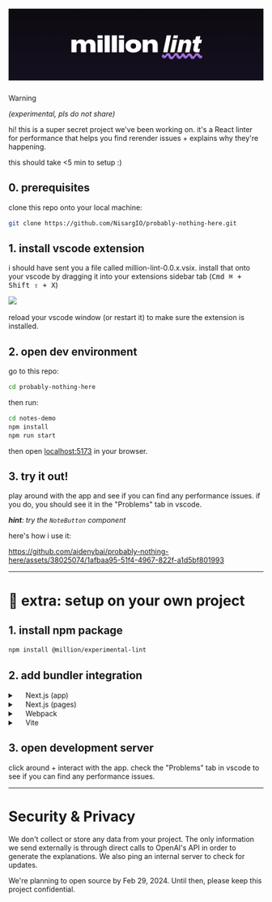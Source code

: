 # <img src="./assets/logo.png" width="600" />

> [!WARNING]
>
> _(experimental, pls do not share)_

hi! this is a super secret project we've been working on. it's a React linter for performance that helps you find rerender issues + explains why they're happening.

this should take <5 min to setup :)

## 0. prerequisites

clone this repo onto your local machine:

```bash
git clone https://github.com/NisargIO/probably-nothing-here.git
```

## 1. install vscode extension

i should have sent you a file called million-lint-0.0.x.vsix. install that onto your vscode by dragging it into your extensions sidebar tab (<kbd>Cmd ⌘ + Shift ⇧ + X</kbd>)

<img src="./assets/installing-extension.gif" width="450" />

reload your vscode window (or restart it) to make sure the extension is installed.

## 2. open dev environment

go to this repo:

```bash
cd probably-nothing-here
```

then run:

```bash
cd notes-demo
npm install
npm run start
```

then open [localhost:5173](http://localhost:5173) in your browser.

## 3. try it out!

play around with the app and see if you can find any performance issues. if you do, you should see it in the "Problems" tab in vscode.

_**hint**: try the `NoteButton` component_

here's how i use it:

https://github.com/aidenybai/probably-nothing-here/assets/38025074/1afbaa95-51f4-4967-822f-a1d5bf801993


---

# 🚧 **extra**: setup on your own project

## 1. install npm package

```bash
npm install @million/experimental-lint
```

## 2. add bundler integration

<details>
<summary><img src="https://nextjs.org/favicon.ico" width="15" height="15" /> Next.js (app)</summary>

`next.config.mjs`

```js
import copilot from '@million/experimental-lint';

/** @type {import('next').NextConfig} */
const nextConfig = {
  reactStrictMode: true,
};

export default copilot.next(nextConfig, { rsc: true });
```

</details>

<details>
<summary><img src="https://nextjs.org/favicon.ico" width="15" height="15" /> Next.js (pages)</summary>

`next.config.mjs`

```js
import copilot from '@million/experimental-lint';

/** @type {import('next').NextConfig} */
const nextConfig = {
  reactStrictMode: true,
};

export default copilot.next(nextConfig, {});
```

</details>

<details>
<summary><img src="https://webpack.js.org/icon_150x150.png" width="15" height="15" /> Webpack</summary>

`webpack.config.js`

```js
const copilot = require('@million/experimental-lint');
module.exports = {
  plugins: [million.webpack()],
};
```

</details>

<details>

<summary><img src="https://vitejs.dev/logo.svg" width="15" height="15" /> Vite</summary>

`vite.config.js`

```js
import copilot from '@million/experimental-lint';
import react from '@vitejs/plugin-react';
import { defineConfig } from 'vite';

export default defineConfig({
  plugins: [copilot.vite(), react()],
});
```

</details>

## 3. open development server

click around + interact with the app. check the "Problems" tab in vscode to see if you can find any performance issues.

---

# Security & Privacy

We don't collect or store any data from your project. The only information we send externally is through direct calls to OpenAI's API in order to generate the explanations. We also ping an internal server to check for updates.

We're planning to open source by Feb 29, 2024. Until then, please keep this project confidential.
